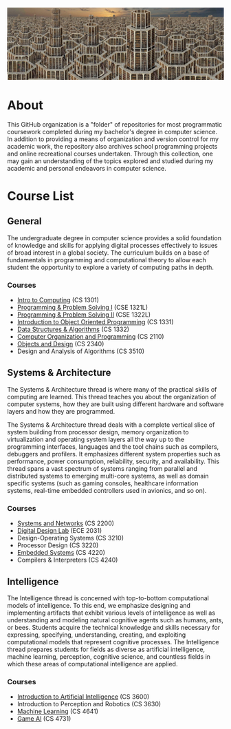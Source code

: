 ![image](https://github.com/Fried-man-Education/.github/blob/main/banner.png)
# About
This GitHub organization is a "folder" of repositories for most programmatic coursework completed during my bachelor's degree in computer science. In addition to providing a means of organization and version control for my academic work, the repository also archives school programming projects and online recreational courses undertaken. Through this collection, one may gain an understanding of the topics explored and studied during my academic and personal endeavors in computer science.
# Course List
## General
The undergraduate degree in computer science provides a solid foundation of knowledge and skills for applying digital processes effectively to issues of broad interest in a global society. The curriculum builds on a base of fundamentals in programming and computational theory to allow each student the opportunity to explore a variety of computing paths in depth.
### Courses
- [Intro to Computing](https://github.com/Fried-man-Education/CS_1301) (CS 1301)
- [Programming & Problem Solving I](https://github.com/Fried-man-Education/CSE_1321L) (CSE 1321L)
- [Programming & Problem Solving II](https://github.com/Fried-man-Education/CSE_1322L) (CSE 1322L)
- [Introduction to Object Oriented Programming](https://github.com/Fried-man-Education/CS_1331) (CS 1331)
- [Data Structures & Algorithms](https://github.com/Fried-man-Education/CS_1332) (CS 1332)
- [Computer Organization and Programming](https://github.com/Fried-man-Education/CS_2110) (CS 2110)
- [Objects and Design](https://github.com/Fried-man-Education/CS_2340) (CS 2340)
- Design and Analysis of Algorithms (CS 3510)
## Systems & Architecture
The Systems & Architecture thread is where many of the practical skills of computing are learned. This thread teaches you about the organization of computer systems, how they are built using different hardware and software layers and how they are programmed.

The Systems & Architecture thread deals with a complete vertical slice of system building from processor design, memory organization to virtualization and operating system layers all the way up to the programming interfaces, languages and the tool chains such as compilers, debuggers and profilers. It emphasizes different system properties such as performance, power consumption, reliability, security, and availability. This thread spans a vast spectrum of systems ranging from parallel and distributed systems to emerging multi-core systems, as well as domain specific systems (such as gaming consoles, healthcare information systems, real-time embedded controllers used in avionics, and so on).
### Courses
- [Systems and Networks](https://github.com/Fried-man-Education/CS_2200) (CS 2200)
- [Digital Design Lab](https://github.com/Fried-man-Education/ECE_2031) (ECE 2031)
- Design-Operating Systems (CS 3210)
- Processor Design (CS 3220)
- [Embedded Systems](https://github.com/Fried-man-Education/SECSignal) (CS 4220)
- Compilers & Interpreters (CS 4240)
## Intelligence
The Intelligence thread is concerned with top-to-bottom computational models of intelligence. To this end, we emphasize designing and implementing artifacts that exhibit various levels of intelligence as well as understanding and modeling natural cognitive agents such as humans, ants, or bees. Students acquire the technical knowledge and skills necessary for expressing, specifying, understanding, creating, and exploiting computational models that represent cognitive processes. The Intelligence thread prepares students for fields as diverse as artificial intelligence, machine learning, perception, cognitive science, and countless fields in which these areas of computational intelligence are applied.
### Courses
- [Introduction to Artificial Intelligence](https://github.com/Fried-man-Education/CS_3600) (CS 3600)
- Introduction to Perception and Robotics (CS 3630)
- [Machine Learning](https://github.com/Fried-man-Education/CS_4641) (CS 4641)
- [Game AI](https://github.com/Fried-man-Education/CS_4731) (CS 4731)
